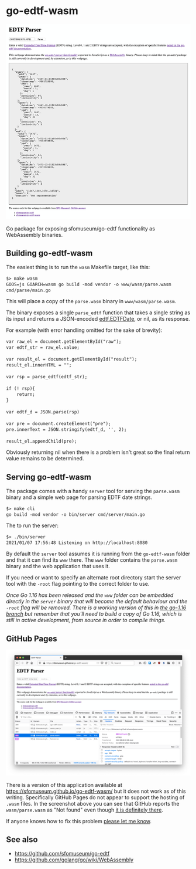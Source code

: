 # go-edtf-wasm

![](docs/images/go-edtf-wasm-0.2.0.png)

Go package for exposing sfomuseum/go-edtf functionality as WebAssembly binaries.

## Building go-edtf-wasm

The easiest thing is to run the `wasm` Makefile target, like this:

```
$> make wasm
GOOS=js GOARCH=wasm go build -mod vendor -o www/wasm/parse.wasm cmd/parse/main.go
```

This will place a copy of the `parse.wasm` binary in `www/wasm/parse.wasm`.

The binary exposes a single `parse_edtf` function that takes a single string as its input and returns a JSON-encoded [edtf.EDTFDate](https://github.com/sfomuseum/go-edtf#date-spans-or-edtfedtfdate), or nil, as its response.

For example (with error handling omitted for the sake of brevity):

```
var raw_el = document.getElementById("raw");
var edtf_str = raw_el.value;

var result_el = document.getElementById("result");
result_el.innerHTML = "";
    
var rsp = parse_edtf(edtf_str);

if (! rsp){
    return;
}
	
var edtf_d = JSON.parse(rsp)
	
var pre = document.createElement("pre");
pre.innerText = JSON.stringify(edtf_d, '', 2);
	
result_el.appendChild(pre);
```

Obviously returning nil when there is a problem isn't great so the final return value remains to be determined.

## Serving go-edtf-wasm

The package comes with a handy `server` tool for serving the `parse.wasm` binary and a simple web page for parsing EDTF date strings.

```
$> make cli
go build -mod vendor -o bin/server cmd/server/main.go
```

The to run the server:

```
$> ./bin/server 
2021/01/07 17:56:48 Listening on http://localhost:8080
```

By default the `server` tool assumes it is running from the `go-edtf-wasm` folder and that it can find its `www` there. The `www` folder contains the `parse.wasm` binary and the web application that uses it.

If you need or want to specify an alternate root directory start the server tool with the `-root` flag pointing to the correct folder to use.

_Once Go 1.16 has been released and the `www` folder can be embedded directly in the `server` binary that will become the default behaviour and the `-root` flag will be removed. There is a working version of this in [the go-1.16 branch](https://github.com/sfomuseum/go-edtf-wasm/tree/go-1.16) but remember that you'll need to build a copy of Go 1.16, which is still in active development, from source in order to compile things._

## GitHub Pages

![](docs/images/go-edtf-wasm-gh-pages.png)

There is a version of this application available at https://sfomuseum.github.io/go-edtf-wasm/ but it does not work as of this writing. Specifically GitHub Pages do not appear to support the hosting of `.wasm` files. In the screenshot above you can see that GitHub reports the `wasm/parse.wasm` as "Not found" even though [it is definitely there](https://github.com/sfomuseum/go-edtf-wasm/blob/gh-pages/wasm/parse.wasm).

If anyone knows how to fix this problem [please let me know](https://github.com/sfomuseum/go-edtf-wasm/issues).

## See also

* https://github.com/sfomuseum/go-edtf
* https://github.com/golang/go/wiki/WebAssembly